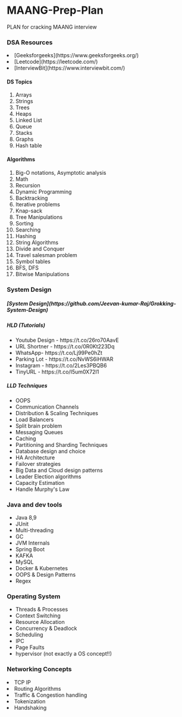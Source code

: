 # MAANG-Prep-Plan
PLAN for cracking MAANG interview 


<h3>DSA Resources</h3>

<li>[Geeksforgeeks](https://www.geeksforgeeks.org/)</li>
<li>[Leetcode](https://leetcode.com/)</li>
<li>[InterviewBit](https://www.interviewbit.com/)</li>



<h4>DS Topics</h4>
<ol>
<li>Arrays
<li>Strings
<li>Trees
<li>Heaps
<li>Linked List
<li>Queue
<li>Stacks
<li>Graphs
<li>Hash table
</ol>



<h4>Algorithms</h4>

<ol>
<li>Big-O notations, Asymptotic analysis
<li>Math
<li>Recursion
<li>Dynamic Programming
<li>Backtracking
<li>Iterative problems
<li>Knap-sack
<li>Tree Manipulations
<li>Sorting
<li>Searching
<li>Hashing
<li>String Algorithms
<li>Divide and Conquer
<li>Travel salesman problem
<li>Symbol tables
<li>BFS, DFS
<li>Bitwise Manipulations
</ol>


<h3>System Design</h3>

<h5>[System Design](https://github.com/Jeevan-kumar-Raj/Grokking-System-Design)</h5>
<h5>HLD (Tutorials)</h5>
<ul>
  <li>Youtube Design - https://t.co/26ro70AavE
  <li>URL Shortner - https://t.co/0R0Kt223Dq
  <li>WhatsApp- https://t.co/Lj99Pe0hZt
<li>Parking Lot - https://t.co/NvWS6iHWAR
<li>Instagram - https://t.co/2Les3PBQB6
<li>TinyURL - https://t.co/I5um0X72I1 
</ul>
 
<h5> LLD Techniques</h5>

<ul>
  <li>OOPS
  <li>Communication Channels
  <li>Distribution & Scaling Techniques
  <li>Load Balancers
  <li>Split brain problem
  <li>Messaging Queues
  <li>Caching
  <li>Partitioning and Sharding Techniques
  <li>Database design and choice
  <li>HA Architecture
  <li>Failover strategies
  <li>Big Data and Cloud design patterns
  <li>Leader Election algorithms
  <li>Capacity Estimation
  <li>Handle Murphy's Law
</ul>

<h3>Java and dev tools</h3>
<ul>
  <li>Java 8,9
  <li>JUnit
  <li>Multi-threading
  <li>GC
  <li>JVM Internals
  <li>Spring Boot
  <li>KAFKA
  <li>MySQL
  <li>Docker & Kubernetes
  <li>OOPS & Design Patterns
  <li>Regex
</ul>


<h3>Operating System</h3>
<ul>
<li>Threads & Processes
<li>Context Switching
<li>Resource Allocation
<li>Concurrency & Deadlock
<li>Scheduling
<li>IPC
<li>Page Faults
<li>hypervisor (not exactly a OS concept!!)
</ul>


<h3>Networking Concepts</h3>
<li>TCP IP
<li>Routing Algorithms
<li>Traffic & Congestion handling
<li>Tokenization
<li>Handshaking
